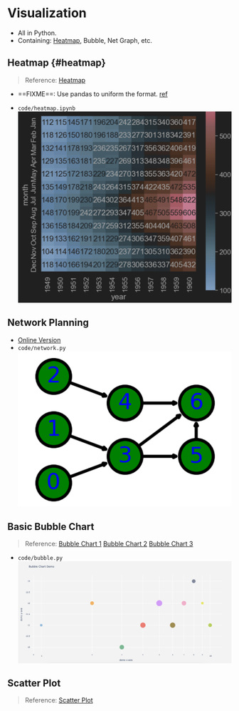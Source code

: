 # Visualization
- All in Python.
- Containing: [Heatmap](#heatmap), Bubble, Net Graph, etc.

## Heatmap {#heatmap}
> Reference: [Heatmap](https://zhuanlan.zhihu.com/p/96040773)

- ==FIXME==: Use pandas to uniform the format. [ref](https://anl.sjtu.edu.cn/mcm/docs/name/%E5%9F%BA%E7%A1%80%E7%83%AD%E5%8A%9B%E5%9B%BE)

- `code/heatmap.ipynb` ![demo](../figdemo/heatmap1.png)

## Network Planning
- [Online Version](https://echarts.apache.org/examples/zh/editor.html?c=graph-simple&lang=js)
- `code/network.py` ![demo](../figdemo/net1.png)


## Basic Bubble Chart
> Reference: [Bubble Chart 1](https://python-graph-gallery.com/bubble-plot/) [Bubble Chart 2](https://plotly.com/python/bubble-charts/) [Bubble Chart 3](https://www.geeksforgeeks.org/bubble-chart-using-plotly-in-python/)

- `code/bubble.py` ![demo](../figdemo/bubble1.png)

## Scatter Plot
> Reference: [Scatter Plot](https://python-graph-gallery.com/web-scatterplot-text-annotation-and-regression-matplotlib/)

